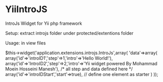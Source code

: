 YiiIntroJS
==========

IntroJs Widget for Yii php framework

Setup:
extract introjs folder under protected/extentions folder

Usage:
in view files

$this->widget('application.extensions.introjs.IntroJs',array(
    'data'=>array(
        array('id'=>'introID1','step'=>1,'intro'=>'Hello World!'),
        array('id'=>'IntroID2','step'=>2,'intro'=>'Yii widget powered By Mohammad Moein Hosseini Manesh'),
        /* all step and data defined here */
        array('id'=>'introIDStart','start'=>true), // define one element as starter
    )
));